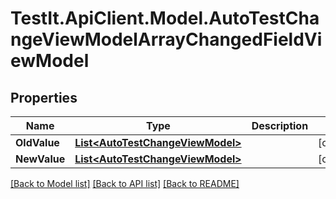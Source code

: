 # TestIt.ApiClient.Model.AutoTestChangeViewModelArrayChangedFieldViewModel

## Properties

Name | Type | Description | Notes
------------ | ------------- | ------------- | -------------
**OldValue** | [**List&lt;AutoTestChangeViewModel&gt;**](AutoTestChangeViewModel.md) |  | [optional] 
**NewValue** | [**List&lt;AutoTestChangeViewModel&gt;**](AutoTestChangeViewModel.md) |  | [optional] 

[[Back to Model list]](../README.md#documentation-for-models) [[Back to API list]](../README.md#documentation-for-api-endpoints) [[Back to README]](../README.md)

